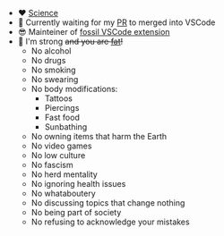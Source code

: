 - ♥️ [Science](https://scholar.google.com/citations?user=uv5LXe4AAAAJ)
- 🔭 Currently waiting for my [PR](https://github.com/microsoft/vscode/pull/235672) to merged into VSCode
- 😎 Mainteiner of [fossil VSCode extension](https://marketplace.visualstudio.com/items?itemName=koog1000.fossil)
- 💪 I'm strong ~~and you are [fat](https://youtu.be/guvtJDi8t-U?t=266)!~~
  - No alcohol
  - No drugs
  - No smoking
  - No swearing
  - No body modifications:
    - Tattoos
    - Piercings
    - Fast food
    - Sunbathing
  - No owning items that harm the Earth
  - No video games
  - No low culture
  - No fascism
  - No herd mentality
  - No ignoring health issues
  - No whataboutery
  - No discussing topics that change nothing
  - No being part of society
  - No refusing to acknowledge your mistakes


